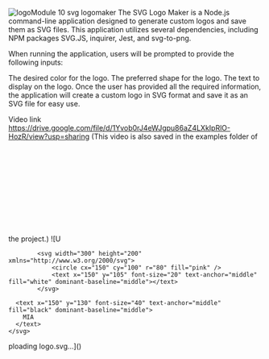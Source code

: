 ![logo](https://github.com/user-attachments/assets/e998c940-35d7-4680-9c9b-29ca8bf8f4a8)Module 10 svg logomaker
The SVG Logo Maker is a Node.js command-line application designed to generate custom logos and save them as SVG files. This application utilizes several dependencies, including NPM packages SVG.JS, inquirer, Jest, and svg-to-png.

When running the application, users will be prompted to provide the following inputs:

The desired color for the logo.
The preferred shape for the logo.
The text to display on the logo.
Once the user has provided all the required information, the application will create a custom logo in SVG format and save it as an SVG file for easy use.

Video link https://drive.google.com/file/d/1Yvob0rJ4eWJgpu86aZ4LXkIpRlO-HozR/view?usp=sharing (This video is also saved in the examples folder of the project.)
![U
    <svg width="300" height="200" xmlns="http://www.w3.org/2000/svg">
      
			<svg width="300" height="200" xmlns="http://www.w3.org/2000/svg">
				<circle cx="150" cy="100" r="80" fill="pink" />
				<text x="150" y="105" font-size="20" text-anchor="middle" fill="white" dominant-baseline="middle"></text>
			</svg>
		
      <text x="150" y="130" font-size="40" text-anchor="middle" fill="black" dominant-baseline="middle">
        MIA
      </text>
    </svg>
  ploading logo.svg…]()
